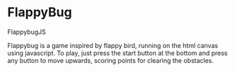 # FlappyBug
FlappybugJS

Flappybug is a game inspired by flappy bird, running on the html canvas using javascript. To play, just press the start button at the bottom and press any button to move upwards, scoring points for clearing the obstacles.
